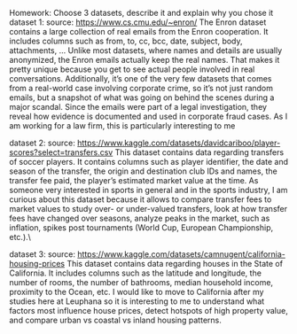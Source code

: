 Homework: Choose 3 datasets, describe it and explain why you chose it
dataset 1:
source: https://www.cs.cmu.edu/~enron/
The Enron dataset contains a large collection of real emails from the Enron cooperation. It includes columns such as from, to, cc, bcc, date, subject, body, attachments, ...
Unlike most datasets, where names and details are usually anonymized, the Enron emails actually keep the real names. That makes it pretty unique because you get to see actual people involved in real conversations.
Additionally, it’s one of the very few datasets that comes from a real-world case involving corporate crime, so it’s not just random emails, but a snapshot of what was going on behind the scenes during a major scandal. Since the emails were part of a legal investigation, they reveal how evidence is documented and used in corporate fraud cases. As I am working for a law firm, this is particularly interesting to me

dataset 2:
source: https://www.kaggle.com/datasets/davidcariboo/player-scores?select=transfers.csv
This dataset contains data regarding transfers of soccer players. It contains columns such as player identifier, the date and season of the transfer, the origin and destination club IDs and names, the transfer fee paid, the player’s estimated market value at the time. As someone very interested in sports in general and in the sports industry, I am curious about this dataset because it allows to compare transfer fees to market values to study over- or under-valued transfers, look at how transfer fees have changed over seasons, analyze peaks in the market, such as inflation, spikes post tournaments (World Cup, European Championship, etc.).\

dataset 3:
source: https://www.kaggle.com/datasets/camnugent/california-housing-prices
This dataset contains data regarding houses in the State of California. It includes columns such as the latitude and longitude, the number of rooms, the number of bathrooms, median household income, proximity to the Ocean, etc. I would like to move to California after my studies here at Leuphana so it is interesting to me to understand what factors most influence house prices, detect hotspots of high property value, and compare urban vs coastal vs inland housing patterns.



